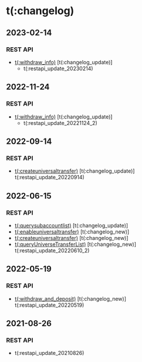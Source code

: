 # t(:changelog)

## 2023-02-14
### REST API
- [t(:withdraw_info)](#t-withdraw_info) [t(:changelog_update)]
  - t(:restapi_update_20230214)

## 2022-11-24
### REST API
- [t(:withdraw_info)](#t-withdraw_info) [t(:changelog_update)]
  - t(:restapi_update_20221124_2)

## 2022-09-14
### REST API
- [t(:createuniversaltransfer)](#t-createuniversaltransfer) [t(:changelog_update)]
  t(:restapi_update_20220914)

## 2022-06-15
### REST API
- [t(:querysubaccountlist)](#t-querysubaccountlist) [t(:changelog_update)]
- [t(:enableuniversaltransfer)](#t-enableuniversaltransfer) [t(:changelog_new)]
- [t(:createuniversaltransfer)](#t-createuniversaltransfer) [t(:changelog_new)]
- [t(:queryUniverseTransferList)](#t-queryuniversetransferlist) [t(:changelog_new)]
  <br>
  t(:restapi_update_20220610_2)
  
## 2022-05-19
### REST API
- [t(:withdraw_and_deposit)](#t-withdraw_and_deposit) [t(:changelog_new)]
  t(:restapi_update_20220519)

## 2021-08-26
### REST API
- t(:restapi_update_20210826)
